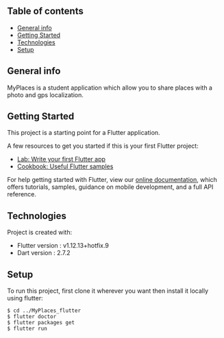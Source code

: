 ## Table of contents
* [General info](#general-info)
* [Getting Started](#getting-started)
* [Technologies](#technologies)
* [Setup](#setup)

## General info

MyPlaces is a student application which allow you to share places with a photo and gps localization.

## Getting Started

This project is a starting point for a Flutter application.

A few resources to get you started if this is your first Flutter project:

- [Lab: Write your first Flutter app](https://flutter.dev/docs/get-started/codelab)
- [Cookbook: Useful Flutter samples](https://flutter.dev/docs/cookbook)

For help getting started with Flutter, view our
[online documentation](https://flutter.dev/docs), which offers tutorials,
samples, guidance on mobile development, and a full API reference.

## Technologies

Project is created with:
* Flutter version : v1.12.13+hotfix.9
* Dart version : 2.7.2
	
## Setup
To run this project, first clone it wherever you want then install it locally using flutter:

```
$ cd ../MyPlaces_flutter
$ flutter doctor
$ flutter packages get
$ flutter run
```

